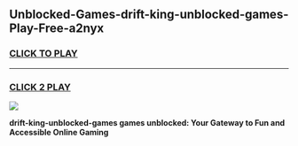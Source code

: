 
## Unblocked-Games-drift-king-unblocked-games-Play-Free-a2nyx
<h3>
<a href="https://premium76.site?title=drift-king-unblocked-games&ref=15A">CLICK TO PLAY</a></h3>
<hr>

<h3>
<a href="https://premium76.site?title=drift-king-unblocked-games&ref=15A">CLICK 2 PLAY</a>
  
</h3>

<a href="https://premium76.site?title=drift-king-unblocked-games&ref=15A"><img src="https://clearcache.store/games.png"></a>


**drift-king-unblocked-games games unblocked: Your Gateway to Fun and Accessible Online Gaming**
